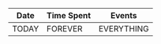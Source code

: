 | Date        | Time Spent | Events
|-------------|------------|-------------------
| TODAY       | FOREVER    | EVERYTHING